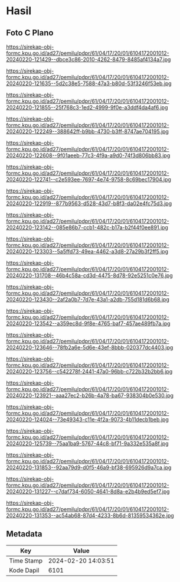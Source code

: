 # Hasil

## Foto C Plano

https://sirekap-obj-formc.kpu.go.id/ad27/pemilu/pdpr/61/04/17/20/01/6104172001012-20240220-121429--dbce3c86-2010-4262-8479-8485af4134a7.jpg

https://sirekap-obj-formc.kpu.go.id/ad27/pemilu/pdpr/61/04/17/20/01/6104172001012-20240220-121635--5d2c38e5-7588-47a3-b80d-53f3246f53eb.jpg

https://sirekap-obj-formc.kpu.go.id/ad27/pemilu/pdpr/61/04/17/20/01/6104172001012-20240220-121855--25f768c3-1ed2-4999-9f0e-a3ddf4da4af6.jpg

https://sirekap-obj-formc.kpu.go.id/ad27/pemilu/pdpr/61/04/17/20/01/6104172001012-20240220-122249--388642ff-b9bb-4730-b3ff-8747ae704195.jpg

https://sirekap-obj-formc.kpu.go.id/ad27/pemilu/pdpr/61/04/17/20/01/6104172001012-20240220-122608--9f01aeeb-77c3-4f9a-a9d0-74f3d806bb83.jpg

https://sirekap-obj-formc.kpu.go.id/ad27/pemilu/pdpr/61/04/17/20/01/6104172001012-20240220-122741--c2e593ee-7697-4e74-9758-8c69bec17904.jpg

https://sirekap-obj-formc.kpu.go.id/ad27/pemilu/pdpr/61/04/17/20/01/6104172001012-20240220-122919--877b9563-d528-43d7-b8f3-da02e4fc75d3.jpg

https://sirekap-obj-formc.kpu.go.id/ad27/pemilu/pdpr/61/04/17/20/01/6104172001012-20240220-123142--085e86b7-ccb1-482c-b17a-b2f44f0ee891.jpg

https://sirekap-obj-formc.kpu.go.id/ad27/pemilu/pdpr/61/04/17/20/01/6104172001012-20240220-123303--5a5ffd73-49ea-4462-a3d8-27a29b3f2ff5.jpg

https://sirekap-obj-formc.kpu.go.id/ad27/pemilu/pdpr/61/04/17/20/01/6104172001012-20240220-131708--46b4c58a-cd3d-4475-8d78-92e5251c0e76.jpg

https://sirekap-obj-formc.kpu.go.id/ad27/pemilu/pdpr/61/04/17/20/01/6104172001012-20240220-123430--2af2a0b7-7d7e-43a1-a2db-755d181d6b68.jpg

https://sirekap-obj-formc.kpu.go.id/ad27/pemilu/pdpr/61/04/17/20/01/6104172001012-20240220-123542--a359ec8d-9f8e-4765-baf7-457ae489fb7a.jpg

https://sirekap-obj-formc.kpu.go.id/ad27/pemilu/pdpr/61/04/17/20/01/6104172001012-20240220-123646--78fb2a6e-5d6e-43ef-8bbb-020377dc4403.jpg

https://sirekap-obj-formc.kpu.go.id/ad27/pemilu/pdpr/61/04/17/20/01/6104172001012-20240220-123756--c542278f-2441-47a0-96bb-c722b32b2bb6.jpg

https://sirekap-obj-formc.kpu.go.id/ad27/pemilu/pdpr/61/04/17/20/01/6104172001012-20240220-123921--aaa27ec2-b26b-4a78-ba67-938304b0e530.jpg

https://sirekap-obj-formc.kpu.go.id/ad27/pemilu/pdpr/61/04/17/20/01/6104172001012-20240220-124024--73e49343-c11e-4f2a-9073-4b11decb1beb.jpg

https://sirekap-obj-formc.kpu.go.id/ad27/pemilu/pdpr/61/04/17/20/01/6104172001012-20240220-125739--75aa1ba9-5767-44c8-bf71-9a332e535a8f.jpg

https://sirekap-obj-formc.kpu.go.id/ad27/pemilu/pdpr/61/04/17/20/01/6104172001012-20240220-131853--92aa79d9-d0f5-46a9-bf38-695926d9a7ca.jpg

https://sirekap-obj-formc.kpu.go.id/ad27/pemilu/pdpr/61/04/17/20/01/6104172001012-20240220-131227--c7daf734-6050-4641-8d8a-e2b4b9ed5ef7.jpg

https://sirekap-obj-formc.kpu.go.id/ad27/pemilu/pdpr/61/04/17/20/01/6104172001012-20240220-131353--ac54ab68-87d4-4233-8b6d-81359534362e.jpg


## Metadata

| Key        | Value               |
| ---------- | ------------------- |
| Time Stamp | 2024-02-20 14:03:51 |
| Kode Dapil | 6101                |



